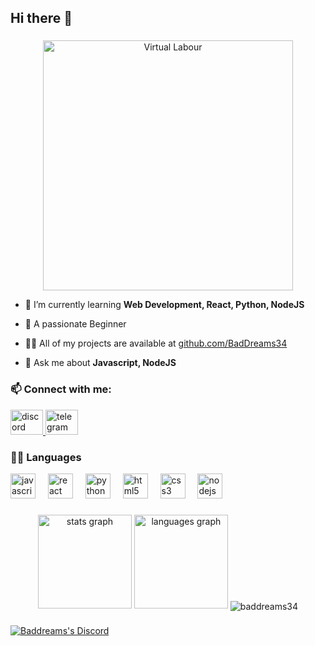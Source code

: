 ## Hi there 👋


<h3 align="center"></h3>
<p align="center">
  <img src="https://i.ibb.co/kg57yKTS/Houtarou-Oreki.jpg" alt="Virtual Labour" width="400"/>
</p>

- 🌱 I’m currently learning **Web Development, React, Python, NodeJS**
  
- 🫧 A passionate Beginner

- 👨‍💻 All of my projects are available at [github.com/BadDreams34](github.com/BadDreams34)

- 💬 Ask me about **Javascript, NodeJS**







<h3 align="left">📫 Connect with me:</h3>
 

<div align="left">
  <a href="https://discord.com/users/860408741936627714">
  <img src="https://raw.githubusercontent.com/maurodesouza/profile-readme-generator/master/src/assets/icons/social/discord/default.svg" width="52" height="40" alt="discord logo"  />
  
</a>
  <a href="https://t.me/mdi38">
  <img src="https://raw.githubusercontent.com/maurodesouza/profile-readme-generator/master/src/assets/icons/social/telegram/default.svg" width="52" height="40" alt="telegram logo"  />
  </a>
  





###




<h3 align="left">🧑‍💻 Languages</h3>
<div align="left">
  <img src="https://cdn.jsdelivr.net/gh/devicons/devicon/icons/javascript/javascript-original.svg" height="40" alt="javascript logo"  />
  <img width="12" />
  <img src="https://cdn.jsdelivr.net/gh/devicons/devicon/icons/react/react-original.svg" height="40" alt="react logo"  />
  <img width="12" />
  <img src="https://cdn.jsdelivr.net/gh/devicons/devicon/icons/python/python-original.svg" height="40" alt="python logo"  />
  <img width="12" />
  <img src="https://cdn.jsdelivr.net/gh/devicons/devicon/icons/html5/html5-original.svg" height="40" alt="html5 logo"  />
  <img width="12" />
  <img src="https://cdn.jsdelivr.net/gh/devicons/devicon/icons/css3/css3-original.svg" height="40" alt="css3 logo"  />
  <img width="12" />
  <img src="https://cdn.jsdelivr.net/gh/devicons/devicon/icons/nodejs/nodejs-original.svg" height="40" alt="nodejs logo"  />
</div>













###
<p align="center" style="left-margin: 100px">
<div align="center">
  <img src="https://github-readme-stats.vercel.app/api?username=Baddreams34&hide_title=false&hide_rank=false&show_icons=true&include_all_commits=true&count_private=true&disable_animations=false&theme=dracula&locale=en&hide_border=false&order=1" height="150" alt="stats graph"  />
  <img src="https://github-readme-stats.vercel.app/api/top-langs?username=Baddreams34&locale=en&hide_title=false&layout=compact&card_width=320&langs_count=5&theme=dracula&hide_border=false&order=2" height="150" alt="languages graph"  />
  <img align="center" src="https://github-readme-stats.vercel.app/api/top-langs?username=baddreams34&show_icons=true&locale=en&layout=compact" alt="baddreams34" />

</div>
</p>


###



[![Baddreams's Discord](https://dsc-readme.tsuni.dev/api/user/860408741936627714?hideSpotify=true&theme=custom&colorB1=111214&colorB2=313338&colorB3=505059&colorT1=ffffff&colorT2=d2d6d8&width=400)](https://github.com/TetraTsunami/discord-github-preview)
